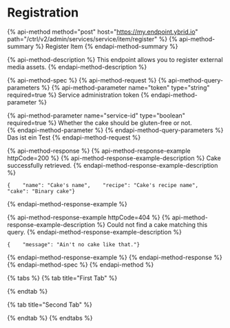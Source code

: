 # Registration

{% api-method method="post" host="https://my.endpoint.ybrid.io" path="/ctrl/v2/admin/services/service/item/register" %}
{% api-method-summary %}
Register Item
{% endapi-method-summary %}

{% api-method-description %}
This endpoint allows you to register external media assets.
{% endapi-method-description %}

{% api-method-spec %}
{% api-method-request %}
{% api-method-query-parameters %}
{% api-method-parameter name="token" type="string" required=true %}
Service administration token
{% endapi-method-parameter %}

{% api-method-parameter name="service-id" type="boolean" required=true %}
Whether the cake should be gluten-free or not.    
{% endapi-method-parameter %}
{% endapi-method-query-parameters %}
Das ist ein Test
{% endapi-method-request %}

{% api-method-response %}
{% api-method-response-example httpCode=200 %}
{% api-method-response-example-description %}
Cake successfully retrieved.
{% endapi-method-response-example-description %}

```
{    "name": "Cake's name",    "recipe": "Cake's recipe name",    "cake": "Binary cake"}
```
{% endapi-method-response-example %}

{% api-method-response-example httpCode=404 %}
{% api-method-response-example-description %}
Could not find a cake matching this query.
{% endapi-method-response-example-description %}

```
{    "message": "Ain't no cake like that."}
```
{% endapi-method-response-example %}
{% endapi-method-response %}
{% endapi-method-spec %}
{% endapi-method %}

{% tabs %}
{% tab title="First Tab" %}

{% endtab %}

{% tab title="Second Tab" %}

{% endtab %}
{% endtabs %}


